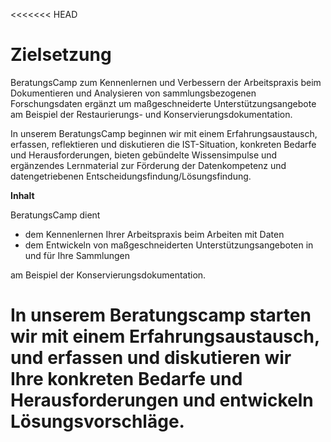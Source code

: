<!--
author:   Canan Hastik
email:    c.hastik@igsd-ev.de
version:  0.1.0
language: de German
icon:     https://raw.githubusercontent.com/chastik/Beratung_Dateityp_Bild/refs/heads/main/SODa-Logo_full.svg
link:     https://raw.githubusercontent.com/chastik/Beratung/refs/heads/main/soda.css
comment:  Diese Einheit....
-->

<<<<<<< HEAD
# Zielsetzung

BeratungsCamp zum Kennenlernen und Verbessern der Arbeitspraxis beim Dokumentieren und Analysieren von sammlungsbezogenen Forschungsdaten ergänzt um maßgeschneiderte Unterstützungsangebote am Beispiel der Restaurierungs- und Konservierungsdokumentation.

In unserem BeratungsCamp beginnen wir mit einem Erfahrungsaustausch, erfassen, reflektieren und diskutieren die IST-Situation, konkreten Bedarfe und Herausforderungen, bieten gebündelte Wissensimpulse und ergänzendes Lernmaterial zur Förderung der Datenkompetenz und datengetriebenen Entscheidungsfindung/Lösungsfindung.

**Inhalt**

BeratungsCamp dient

+ dem Kennenlernen Ihrer Arbeitspraxis beim Arbeiten mit Daten 
+ dem Entwickeln von maßgeschneiderten Unterstützungsangeboten in und für Ihre Sammlungen 

am Beispiel der Konservierungsdokumentation.

In unserem Beratungscamp starten wir mit einem **Erfahrungsaustausch**, und erfassen und diskutieren wir Ihre konkreten **Bedarfe** und **Herausforderungen** und entwickeln **Lösungsvorschläge**.
=======


